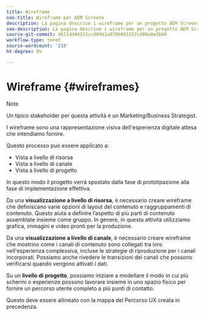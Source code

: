 ```yaml
---
title: Wireframe
seo-title: Wireframe per AEM Screens
description: La pagina descrive i wireframe per un progetto AEM Screens
seo-description: La pagina descrive i wireframe per un progetto AEM Screens
source-git-commit: 4611dd40153ccd09d3a0796093157cd09a8e5b80
workflow-type: tm+mt
source-wordcount: '210'
ht-degree: 0%

---
```



# Wireframe {#wireframes}

>[!NOTE]
>Un tipico stakeholder per questa attività è un Marketing/Business Strategist.

I wireframe sono una rappresentazione visiva dell&#39;esperienza digitale attesa che intendiamo fornire.

Questo processo può essere applicato a:

* Vista a livello di risorsa
* Vista a livello di canale
* Vista a livello di progetto

In questo modo il progetto verrà spostato dalla fase di prototipazione alla fase di implementazione effettiva.

Da una **visualizzazione a livello di risorsa**, è necessario creare wireframe che definiscano varie opzioni di layout del contenuto e raggruppamenti di contenuto. Questo aiuta a definire l’aspetto di più parti di contenuto assemblate insieme come gruppo.
In genere, in questa attività utilizziamo grafica, immagini e video pronti per la produzione.

Da una **visualizzazione a livello di canale**, è necessario creare wireframe che mostrino come i canali di contenuto sono collegati tra loro nell&#39;esperienza complessiva, incluse le strategie di riproduzione per i canali incorporati. Possiamo anche rivedere le transizioni dei canali che possono verificarsi quando vengono attivati i dati.

Su un **livello di progetto**, possiamo iniziare a modellare il modo in cui più schermi o esperienze possono lavorare insieme in uno spazio fisico per fornire un percorso utente completo a più punti di contatto.

Questo deve essere allineato con la mappa del Percorso UX creata in precedenza.

